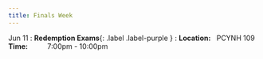 ```yaml
---
title: Finals Week
---
```


Jun 11
: **Redemption Exams**{: .label .label-purple } 
  : **Location:**  &nbsp; PCYNH 109 <br> 
   **Time:** &nbsp;&nbsp; &nbsp;&nbsp; &nbsp;&nbsp; 7:00pm - 10:00pm